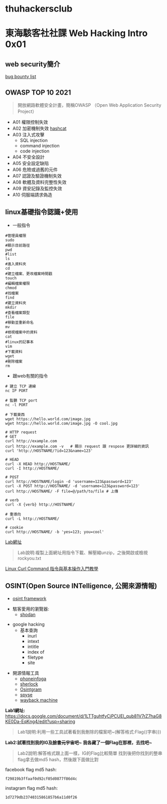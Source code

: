 # thuhackersclub
# 東海駭客社社課 Web Hacking Intro 0x01

## web security簡介

[bug bounty list](https://hackerone.com/bug-bounty-programs)

## OWASP TOP 10 2021
> 開放網路軟體安全計畫，簡稱OWASP （Open Web Application Security Project）

* A01 權限控制失效
* A02 加密機制失效
[hashcat](https://hashcat.net/wiki/doku.php?id=hashcat)
* A03 注入式攻擊
  * SQL injection
  * command injection
  * code injection
* A04 不安全設計
* A05 安全設定缺陷
* A06 危險或過舊的元件
* A07 認證及驗證機制失效
* A08 軟體及資料完整性失效
* A09 資安記錄及監控失效
* A10 伺服端請求偽造

## linux基礎指令認識+使用

- 一般指令
```gherkin=
#管理員權限
sudo
#顯示目前路徑
pwd
#list
ls
#進入資料夾
cd
#建立檔案、更改檔案時間戳
touch
#編輯檔案權限
chmod
#找檔案
find
#建立資料夾
mkdir
#查看檔案類型
file
#移動並重新命名
mv
#檢視檔案中的資料
cat
#linux的記事本
vim
#下載資料
wget
#刪除檔案
rm
``` 
    


- 跟web有關的指令
```gherkin=
# 建立 TCP 連線
nc IP PORT

# 監聽 TCP port
nc -l PORT

# 下載東西
wget https://hello.world.com/image.jpg
wget https://hello.world.com/image.jpg -O cool.jpg

# HTTP request
# GET
curl http://example.com
curl http://example.com -v   # 顯示 request 跟 respose 更詳細的資訊
curl 'http://HOSTNAME/?id=123&name=123'

# HEAD
curl -X HEAD http://HOSTNAME/
curl -I http://HOSTNAME/

# POST
curl http://HOSTNAME/login -d 'username=123&password=123'
curl -X POST http://HOSTNAME/ -d 'username=123&password=123'
curl http://HOSTNAME/ -F file=@/path/to/file # 上傳

# verb
curl -X {verb} http://HOSTNAME/

# 重導向
curl -L http://HOSTNAME/

# cookie
curl http://HOSTNAME/ -b 'yes=123; you=cool'
```

[Lab網址](https://github.com/praetorian-inc/Hob0Rules/archive/refs/heads/master.zip)

> Lab說明:複製上面網址用指令下載、解壓縮unzip，之後開啟或檢視rockyou.txt

[Linux Curl Command 指令與基本操作入門教學](https://blog.techbridge.cc/2019/02/01/linux-curl-command-tutorial/)


## OSINT(Open Source INTelligence, 公開來源情報)

- [osint framework](https://osintframework.com/)

* 駭客愛用的瀏覽器: 
  - [shodan](https://www.shodan.io/)
- google hacking
  - 基本查詢
    - inurl
    - intext
    - intitle
    - index of
    - filetype
    - site
 * 開源情報工具
   - [phoneinfoga](https://github.com/sundowndev/phoneinfoga)
   - [sherlock](https://github.com/sherlock-project/sherlock)
   - [Osintgram](https://github.com/Datalux/Osintgram)
   - [spyse](https://spyse.com/)
   - [wayback machine](https://web.archive.org/)
   
**Lab1網址:**
https://docs.google.com/document/d/1LTTguhtfyCjPCUEl_qub81V7rZ7haG8KE0Da-EqKng4/edit?usp=sharing
> Lab1說明:利用一些工具試著看到我刪除的檔案吧~(解答格式:Flag{(字串)})

**Lab2:試著找到我的IG及臉書~~元宇宙~~吧~ 我各藏了一個Flag在那裡，去找吧~**
> Lab2說明:解答格式跟上面一樣，IG的Flag比較簡單
> 找到後把你找到的整串flag拿去做md5 hash，然後跟下面做比對

facebook flag md5 hash:
```gherkin=
f29819b3ffaaf0d92cf05d0877f86d4c
```

instagram flag md5 hash:
```gherkin=
1d7279db23740315861857b6a11d0f26
```
